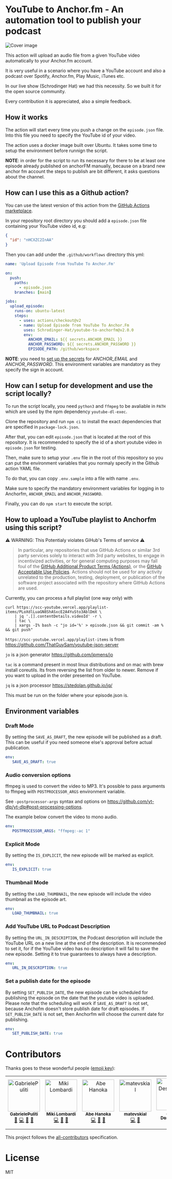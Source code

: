 # YouTube to Anchor.fm - An automation tool to publish your podcast

![Cover image](https://raw.githubusercontent.com/Schrodinger-Hat/youtube-to-anchorfm/main/assets/img/cover.png "Cover image")

This action will upload an audio file from a given YouTube video automatically to your Anchor.fm account.

It is very useful in a scenario where you have a YouTube account and also a podcast over Spotify, Anchor.fm, Play Music, iTunes etc.

In our live show (Schrodinger Hat) we had this necessity. So we built it for the open source community.

Every contribution it is appreciated, also a simple feedback.

## How it works

The action will start every time you push a change on the `episode.json` file. Into this file you need to specify the YouTube id of your video.

The action uses a docker image built over Ubuntu. It takes some time to setup the environment before runnign the script.

**NOTE**: in order for the script to run its necessary for there to be at least one episode already published on anchorFM manually, because on a brand new anchor fm account the steps to publish are bit different, it asks questions about the channel.

## How can I use this as a Github action?

You can use the latest version of this action from the [GitHub Actions marketplace](https://github.com/marketplace/actions/upload-episode-from-youtube-to-anchor-fm).

In your repository root directory you should add a `episode.json` file containing your YouTube video id, e.g:
```json
{
  "id": "nHCXZC2InAA"
}
```

Then you can add under the `.github/workflows` directory this yml:

```yaml
name: 'Upload Episode from YouTube To Anchor.Fm'

on:
  push:
    paths: 
      - episode.json
    branches: [main]

jobs:
  upload_episode:
    runs-on: ubuntu-latest
    steps:
      - uses: actions/checkout@v2
      - name: Upload Episode from YouTube To Anchor.Fm
        uses: Schrodinger-Hat/youtube-to-anchorfm@v2.0.0
        env:
          ANCHOR_EMAIL: ${{ secrets.ANCHOR_EMAIL }}
          ANCHOR_PASSWORD: ${{ secrets.ANCHOR_PASSWORD }}
          EPISODE_PATH: /github/workspace
```

**NOTE**: you need to [set up the secrets](https://docs.github.com/en/free-pro-team@latest/actions/reference/encrypted-secrets#creating-encrypted-secrets-for-a-repository) for *ANCHOR_EMAIL* and *ANCHOR_PASSWORD*. This environment variables are mandatory as they specify the sign in account.

## How can I setup for development and use the script locally?

To run the script locally, you need ```python3``` and ```ffmpeg``` to be avaliable in ```PATH``` which are used by the npm dependency ```youtube-dl-exec```.

Clone the repository and run ```npm ci``` to install the exact dependencies that are specified in ```package-lock.json```.

After that, you can edit ```episode.json``` that is located at the root of this repository.
It is recommended to specify the id of a short youtube video in ```episode.json``` for testing.

Then, make sure to setup your ```.env``` file in the root of this repository so you can put
the environment variables that you normaly specify in the Github action YAML file.

To do that, you can copy ```.env.sample``` into a file with name ```.env```.

Make sure to specify the mandatory environment variables for logging in to Anchorfm,
 ```ANCHOR_EMAIL``` and ```ANCHOR_PASSWORD```.

Finally, you can do ```npm start``` to execute the script.

## How to upload a YouTube playlist to Anchorfm using this script?

⚠ WARNING: This Potentialy violates GiHub's Terms of service ⚠

> In particular, any repositories that use GitHub Actions or similar 3rd party services solely to interact with 3rd party websites, to engage in incentivized activities, or for general computing purposes may fall foul of the [GitHub Additional Product Terms (Actions)](https://docs.github.com/github/site-policy/github-terms-for-additional-products-and-features#actions), or the [GitHub Acceptable Use Policies](https://docs.github.com/github/site-policy/github-acceptable-use-policies).
> Actions should not be used for any activity unrelated to the production, testing, deployment, or publication of the software project associated with the repository where GitHub Actions are used.

Currently, you can process a full playlist (one way only) with

```
curl https://scc-youtube.vercel.app/playlist-items/PLoXdlLuaGN8ShASxcE2A4YuSto3AblDmX \
    | jq '.[].contentDetails.videoId' -r \
    | tac \
    | xargs -I% bash -c "jo id='%' > episode.json && git commit -am % && git push"
```

`https://scc-youtube.vercel.app/playlist-items` is from https://github.com/ThatGuySam/youtube-json-server

`jo` is a json generator https://github.com/jpmens/jo

`tac` is a command present in most linux distributions and on mac with brew install coreutils. Its from reversing the list from older to newer. Remove if you want to upload in the order presented on YouTube.

`jq` is a json processor https://stedolan.github.io/jq/

This must be run on the folder where your episode.json is.

## Environment variables

### Draft Mode

By setting the `SAVE_AS_DRAFT`, the new episode will be published as a draft. This can be useful if you need someone else's
approval before actual publication.

```yaml
env:
   SAVE_AS_DRAFT: true
```

### Audio conversion options

ffmpeg is used to convert the video to MP3. It's possible to pass arguments to ffmpeg with `POSTPROCESSOR_ARGS` environment
variable.

See `-postprocessor-args` syntax and options on https://github.com/yt-dlp/yt-dlp#post-processing-options.

The example below convert the video to mono audio.

```yaml
env:
   POSTPROCESSOR_ARGS: "ffmpeg:-ac 1"
```

### Explicit Mode

By setting the `IS_EXPLICIT`, the new episode will be marked as explicit.
```yaml
env:
   IS_EXPLICIT: true
```

### Thumbnail Mode

By setting the `LOAD_THUMBNAIL`, the new episode will include the video thumbnail as the episode art.
```yaml
env:
   LOAD_THUMBNAIL: true
```

### Add YouTube URL to Podcast Description

By setting the `URL_IN_DESCRIPTION`, the Podcast description will include the YouTube URL on a new line at the end of the description.
It is recommended to set it, for if the YouTube video has no description it will fail to save the new episode. Setting it to true guarantees to always have a description.

```yaml
env:
   URL_IN_DESCRIPTION: true
```

### Set a publish date for the episode

By setting `SET_PUBLISH_DATE`, the new episode can be scheduled for publishing the episode on the date that the youtube video is uploaded. Please note that the scheduling will work if `SAVE_AS_DRAFT` is not set, because Anchofm doesn't store publish date for draft episodes.
If `SET_PUBLISH_DATE` is not set, then Anchorfm will choose the current date for publishing.
```yaml
env:
   SET_PUBLISH_DATE: true
```

# Contributors

Thanks goes to these wonderful people ([emoji key](https://github.com/all-contributors/all-contributors#emoji-key)):

<!-- ALL-CONTRIBUTORS-LIST:START - Do not remove or modify this section -->
<!-- prettier-ignore-start -->
<!-- markdownlint-disable -->
<table>
  <tbody>
    <tr>
      <td align="center"><a href="https://www.linkedin.com/in/%F0%9F%90%A7gabriele-puliti-b62915a9/"><img src="https://avatars.githubusercontent.com/u/12409541?v=4?s=100" width="100px;" alt="GabrielePuliti"/><br /><sub><b>GabrielePuliti</b></sub></a><br /><a href="#design-Wabri" title="Design">🎨</a> <a href="https://github.com/Schrodinger-Hat/youtube-to-anchorfm/commits?author=Wabri" title="Code">💻</a> <a href="#maintenance-Wabri" title="Maintenance">🚧</a> <a href="https://github.com/Schrodinger-Hat/youtube-to-anchorfm/pulls?q=is%3Apr+reviewed-by%3AWabri" title="Reviewed Pull Requests">👀</a></td>
      <td align="center"><a href="https://www.mikilombardi.com"><img src="https://avatars.githubusercontent.com/u/6616203?v=4?s=100" width="100px;" alt="Miki Lombardi"/><br /><sub><b>Miki Lombardi</b></sub></a><br /><a href="https://github.com/Schrodinger-Hat/youtube-to-anchorfm/commits?author=TheJoin95" title="Code">💻</a> <a href="#maintenance-TheJoin95" title="Maintenance">🚧</a> <a href="https://github.com/Schrodinger-Hat/youtube-to-anchorfm/pulls?q=is%3Apr+reviewed-by%3ATheJoin95" title="Reviewed Pull Requests">👀</a></td>
      <td align="center"><a href="habet.dev"><img src="https://avatars.githubusercontent.com/u/82916197?v=4?s=100" width="100px;" alt="Abe Hanoka"/><br /><sub><b>Abe Hanoka</b></sub></a><br /><a href="https://github.com/Schrodinger-Hat/youtube-to-anchorfm/commits?author=abe-101" title="Code">💻</a> <a href="#maintenance-abe-101" title="Maintenance">🚧</a> <a href="https://github.com/Schrodinger-Hat/youtube-to-anchorfm/pulls?q=is%3Apr+reviewed-by%3Aabe-101" title="Reviewed Pull Requests">👀</a></td>
      <td align="center"><a href="https://github.com/matevskial"><img src="https://avatars.githubusercontent.com/u/44746117?v=4?s=100" width="100px;" alt="matevskial"/><br /><sub><b>matevskial</b></sub></a><br /><a href="https://github.com/Schrodinger-Hat/youtube-to-anchorfm/commits?author=matevskial" title="Code">💻</a> <a href="#maintenance-matevskial" title="Maintenance">🚧</a></td>
      <td align="center"><a href="https://github.com/Amod02-prog"><img src="https://avatars.githubusercontent.com/u/83520862?v=4?s=100" width="100px;" alt="Amod Deshpande"/><br /><sub><b>Amod Deshpande</b></sub></a><br /><a href="https://github.com/Schrodinger-Hat/youtube-to-anchorfm/commits?author=Amod02-prog" title="Documentation">📖</a></td>
      <td align="center"><a href="https://github.com/zephyrus3"><img src="https://avatars.githubusercontent.com/u/47828820?v=4?s=100" width="100px;" alt="Guilherme Costa"/><br /><sub><b>Guilherme Costa</b></sub></a><br /><a href="https://github.com/Schrodinger-Hat/youtube-to-anchorfm/commits?author=zephyrus3" title="Code">💻</a> <a href="https://github.com/Schrodinger-Hat/youtube-to-anchorfm/issues?q=author%3Azephyrus3" title="Bug reports">🐛</a></td>
    </tr>
  </tbody>
  <tfoot>
    
  </tfoot>
</table>

<!-- markdownlint-restore -->
<!-- prettier-ignore-end -->

<!-- ALL-CONTRIBUTORS-LIST:END -->

This project follows the [all-contributors](https://allcontributors.org) specification.

# License

MIT
